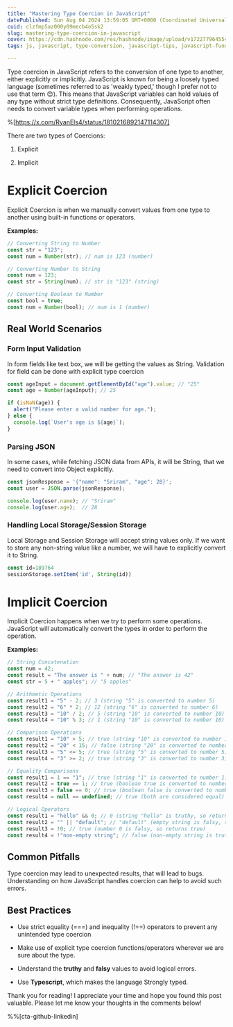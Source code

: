 ```yaml
---
title: "Mastering Type Coercion in JavaScript"
datePublished: Sun Aug 04 2024 13:59:05 GMT+0000 (Coordinated Universal Time)
cuid: clzfmp5az000y09mecb4o5sk2
slug: mastering-type-coercion-in-javascript
cover: https://cdn.hashnode.com/res/hashnode/image/upload/v1722779645547/37dbc17c-0bc4-4f05-bfcc-ee5125ef0fc0.png
tags: js, javascript, type-conversion, javascript-tips, javascript-fundamentals, javascript-type-coercion

---
```


Type coercion in JavaScript refers to the conversion of one type to another, either explicitly or implicitly. JavaScript is known for being a loosely typed language (sometimes referred to as 'weakly typed,' though I prefer not to use that term 😊). This means that JavaScript variables can hold values of any type without strict type definitions. Consequently, JavaScript often needs to convert variable types when performing operations.

%[https://x.com/RyanEls4/status/1810216892147114307] 

There are two types of Coercions:

1. Explicit
    
2. Implicit
    

# Explicit Coercion

Explicit Coercion is when we manually convert values from one type to another using built-in functions or operators.

**Examples:**

```javascript
// Converting String to Number
const str = "123";
const num = Number(str); // num is 123 (number)

// Converting Number to String
const num = 123;
const str = String(num); // str is "123" (string)

// Converting Boolean to Number
const bool = true;
const num = Number(bool); // num is 1 (number)
```

## Real World Scenarios

### Form Input Validation

In form fields like text box, we will be getting the values as String. Validation for field can be done with explicit type coercion

```javascript
const ageInput = document.getElementById("age").value; // "25"
const age = Number(ageInput); // 25

if (isNaN(age)) {
  alert("Please enter a valid number for age.");
} else {
  console.log(`User's age is ${age}`);
}
```

### Parsing JSON

In some cases, while fetching JSON data from APIs, it will be String, that we need to convert into Object explicitly.

```javascript
const jsonResponse = '{"name": "Sriram", "age": 28}';
const user = JSON.parse(jsonResponse);

console.log(user.name); // "Sriram"
console.log(user.age);  // 28
```

### Handling Local Storage/Session Storage

Local Storage and Session Storage will accept string values only. If we want to store any non-string value like a number, we will have to explicitly convert it to String.

```javascript
const id=189764
sessionStorage.setItem('id', String(id))
```

# Implicit Coercion

Implicit Coercion happens when we try to perform some operations. JavaScript will automatically convert the types in order to perform the operation.

**Examples:**

```javascript
// String Concatenation
const num = 42;
const result = "The answer is " + num; // "The answer is 42"
const str = 5 + " apples"; // "5 apples"

// Arithmetic Operations
const result1 = "5" - 2; // 3 (string "5" is converted to number 5)
const result2 = "6" * 2; // 12 (string "6" is converted to number 6)
const result3 = "10" / 2; // 5 (string "10" is converted to number 10)
const result4 = "10" % 3; // 1 (string "10" is converted to number 10)

// Comparison Operations
const result1 = "10" > 5; // true (string "10" is converted to number 10)
const result2 = "20" < 15; // false (string "20" is converted to number 20)
const result3 = "5" <= 5; // true (string "5" is converted to number 5)
const result4 = "3" >= 2; // true (string "3" is converted to number 3)

// Equality Comparisons
const result1 = 1 == "1"; // true (string "1" is converted to number 1)
const result2 = true == 1; // true (boolean true is converted to number 1)
const result3 = false == 0; // true (boolean false is converted to number 0)
const result4 = null == undefined; // true (both are considered equal)

// Logical Operators
const result1 = "hello" && 0; // 0 (string "hello" is truthy, so returns 0)
const result2 = "" || "default"; // "default" (empty string is falsy, so returns "default")
const result3 = !0; // true (number 0 is falsy, so returns true)
const result4 = !"non-empty string"; // false (non-empty string is truthy, so returns false)
```

## Common Pitfalls

Type coercion may lead to unexpected results, that will lead to bugs. Understanding on how JavaScript handles coercion can help to avoid such errors.

## Best Practices

* Use strict equality (===) and inequality (!==) operators to prevent any unintended type coercion
    
* Make use of explicit type coercion functions/operators wherever we are sure about the type.
    
* Understand the **truthy** and **falsy** values to avoid logical errors.
    
* Use **Typescript**, which makes the language Strongly typed.
    

Thank you for reading! I appreciate your time and hope you found this post valuable. Please let me know your thoughts in the comments below!

%%[cta-github-linkedin]